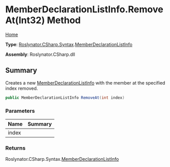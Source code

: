 # MemberDeclarationListInfo\.RemoveAt\(Int32\) Method

[Home](../../../../../README.md)

**Type**: [Roslynator.CSharp.Syntax](../../README.md)\.[MemberDeclarationListInfo](../README.md)

**Assembly**: Roslynator\.CSharp\.dll

## Summary

Creates a new [MemberDeclarationListInfo](../README.md) with the member at the specified index removed\.

```csharp
public MemberDeclarationListInfo RemoveAt(int index)
```

### Parameters

| Name | Summary |
| ---- | ------- |
| index | |

### Returns

Roslynator\.CSharp\.Syntax\.[MemberDeclarationListInfo](../README.md)

